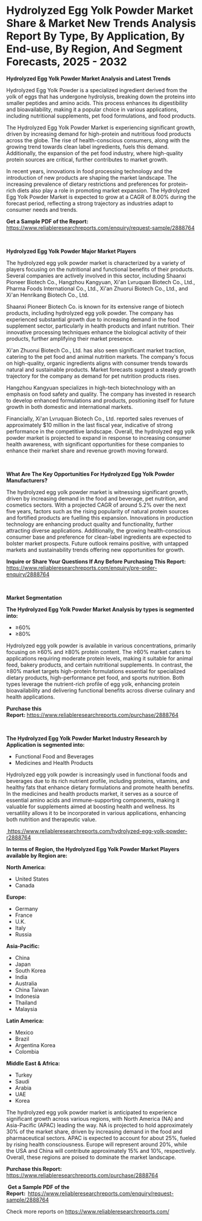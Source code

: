 <p><h1>Hydrolyzed Egg Yolk Powder Market Share & Market New Trends Analysis Report By Type, By Application, By End-use, By Region, And Segment Forecasts, 2025 - 2032</h1></p><p><strong>Hydrolyzed Egg Yolk Powder Market Analysis and Latest Trends</strong></p>
<p><p>Hydrolyzed Egg Yolk Powder is a specialized ingredient derived from the yolk of eggs that has undergone hydrolysis, breaking down the proteins into smaller peptides and amino acids. This process enhances its digestibility and bioavailability, making it a popular choice in various applications, including nutritional supplements, pet food formulations, and food products. </p><p>The Hydrolyzed Egg Yolk Powder Market is experiencing significant growth, driven by increasing demand for high-protein and nutritious food products across the globe. The rise of health-conscious consumers, along with the growing trend towards clean label ingredients, fuels this demand. Additionally, the expansion of the pet food industry, where high-quality protein sources are critical, further contributes to market growth. </p><p>In recent years, innovations in food processing technology and the introduction of new products are shaping the market landscape. The increasing prevalence of dietary restrictions and preferences for protein-rich diets also play a role in promoting market expansion. The Hydrolyzed Egg Yolk Powder Market is expected to grow at a CAGR of 8.00% during the forecast period, reflecting a strong trajectory as industries adapt to consumer needs and trends.</p></p>
<p><strong>Get a Sample PDF of the Report:&nbsp;</strong> <a href="https://www.reliableresearchreports.com/enquiry/request-sample/2888764?utm_campaign=3207&utm_medium=2&utm_source=Github&utm_content=ia&utm_term=14032025&utm_id=hydrolyzed-egg-yolk-powder">https://www.reliableresearchreports.com/enquiry/request-sample/2888764</a></p>
<p>&nbsp;</p>
<p><strong>Hydrolyzed Egg Yolk Powder Major Market Players</strong></p>
<p><p>The hydrolyzed egg yolk powder market is characterized by a variety of players focusing on the nutritional and functional benefits of their products. Several companies are actively involved in this sector, including Shaanxi Pioneer Biotech Co., Hangzhou Kangyuan, Xi'an Lvruquan Biotech Co., Ltd., Pharma Foods International Co., Ltd., Xi'an Zhuorui Biotech Co., Ltd., and Xi'an Henrikang Biotech Co., Ltd.</p><p>Shaanxi Pioneer Biotech Co. is known for its extensive range of biotech products, including hydrolyzed egg yolk powder. The company has experienced substantial growth due to increasing demand in the food supplement sector, particularly in health products and infant nutrition. Their innovative processing techniques enhance the biological activity of their products, further amplifying their market presence.</p><p>Xi'an Zhuorui Biotech Co., Ltd. has also seen significant market traction, catering to the pet food and animal nutrition markets. The company's focus on high-quality, organic ingredients aligns with consumer trends towards natural and sustainable products. Market forecasts suggest a steady growth trajectory for the company as demand for pet nutrition products rises.</p><p>Hangzhou Kangyuan specializes in high-tech biotechnology with an emphasis on food safety and quality. The company has invested in research to develop enhanced formulations and products, positioning itself for future growth in both domestic and international markets.</p><p>Financially, Xi'an Lvruquan Biotech Co., Ltd. reported sales revenues of approximately $10 million in the last fiscal year, indicative of strong performance in the competitive landscape. Overall, the hydrolyzed egg yolk powder market is projected to expand in response to increasing consumer health awareness, with significant opportunities for these companies to enhance their market share and revenue growth moving forward.</p></p>
<p>&nbsp;</p>
<p><strong>What Are The Key Opportunities For Hydrolyzed Egg Yolk Powder Manufacturers?</strong></p>
<p><p>The hydrolyzed egg yolk powder market is witnessing significant growth, driven by increasing demand in the food and beverage, pet nutrition, and cosmetics sectors. With a projected CAGR of around 5.2% over the next five years, factors such as the rising popularity of natural protein sources and fortified products are fuelling this expansion. Innovations in production technology are enhancing product quality and functionality, further attracting diverse applications. Additionally, the growing health-conscious consumer base and preference for clean-label ingredients are expected to bolster market prospects. Future outlook remains positive, with untapped markets and sustainability trends offering new opportunities for growth.</p></p>
<p><strong>Inquire or Share Your Questions If Any Before Purchasing This Report:</strong> <a href="https://www.reliableresearchreports.com/enquiry/pre-order-enquiry/2888764?utm_campaign=3207&utm_medium=2&utm_source=Github&utm_content=ia&utm_term=14032025&utm_id=hydrolyzed-egg-yolk-powder">https://www.reliableresearchreports.com/enquiry/pre-order-enquiry/2888764</a></p>
<p>&nbsp;</p>
<p><strong>Market Segmentation</strong></p>
<p><strong>The Hydrolyzed Egg Yolk Powder Market Analysis by types is segmented into:</strong></p>
<p><ul><li>≥60%</li><li>≥80%</li></ul></p>
<p><p>Hydrolyzed egg yolk powder is available in various concentrations, primarily focusing on ≥60% and ≥80% protein content. The ≥60% market caters to applications requiring moderate protein levels, making it suitable for animal feed, bakery products, and certain nutritional supplements. In contrast, the ≥80% market targets high-protein formulations essential for specialized dietary products, high-performance pet food, and sports nutrition. Both types leverage the nutrient-rich profile of egg yolk, enhancing protein bioavailability and delivering functional benefits across diverse culinary and health applications.</p></p>
<p><strong>Purchase this Report:&nbsp;</strong><a href="https://www.reliableresearchreports.com/purchase/2888764?utm_campaign=3207&utm_medium=2&utm_source=Github&utm_content=ia&utm_term=14032025&utm_id=hydrolyzed-egg-yolk-powder">https://www.reliableresearchreports.com/purchase/2888764</a></p>
<p>&nbsp;</p>
<p><strong>The Hydrolyzed Egg Yolk Powder Market Industry Research by Application is segmented into:</strong></p>
<p><ul><li>Functional Food and Beverages</li><li>Medicines and Health Products</li></ul></p>
<p><p>Hydrolyzed egg yolk powder is increasingly used in functional foods and beverages due to its rich nutrient profile, including proteins, vitamins, and healthy fats that enhance dietary formulations and promote health benefits. In the medicines and health products market, it serves as a source of essential amino acids and immune-supporting components, making it valuable for supplements aimed at boosting health and wellness. Its versatility allows it to be incorporated in various applications, enhancing both nutrition and therapeutic value.</p></p>
<p><a href="https://www.reliableresearchreports.com/hydrolyzed-egg-yolk-powder-r2888764?utm_campaign=3207&utm_medium=2&utm_source=Github&utm_content=ia&utm_term=14032025&utm_id=hydrolyzed-egg-yolk-powder">&nbsp;https://www.reliableresearchreports.com/hydrolyzed-egg-yolk-powder-r2888764</a></p>
<p><strong>In terms of Region, the Hydrolyzed Egg Yolk Powder Market Players available by Region are:</strong></p>
<p>
    <p> <strong> North America: </strong>
        <ul>
            <li>United States</li>
            <li>Canada</li>
        </ul>
        </p> 
    <p> <strong> Europe: </strong>
        <ul>
            <li>Germany</li>
            <li>France</li>
            <li>U.K.</li>
            <li>Italy</li>
            <li>Russia</li>
        </ul>
        </p> 
    <p> <strong> Asia-Pacific: </strong>
        <ul>
            <li>China</li>
            <li>Japan</li>
            <li>South Korea</li>
            <li>India</li>
            <li>Australia</li>
            <li>China Taiwan</li>
            <li>Indonesia</li>
            <li>Thailand</li>
            <li>Malaysia</li>
        </ul>
        </p> 
    <p> <strong> Latin America: </strong>
        <ul>
            <li>Mexico</li>
            <li>Brazil</li>
            <li>Argentina Korea</li>
            <li>Colombia</li>
        </ul>
        </p> 
    <p> <strong> Middle East & Africa: </strong>
        <ul>
            <li>Turkey</li>
            <li>Saudi</li>
            <li>Arabia</li>
            <li>UAE</li>
            <li>Korea</li>
        </ul>
    </p>
    </p>
<p><p>The hydrolyzed egg yolk powder market is anticipated to experience significant growth across various regions, with North America (NA) and Asia-Pacific (APAC) leading the way. NA is projected to hold approximately 30% of the market share, driven by increasing demand in the food and pharmaceutical sectors. APAC is expected to account for about 25%, fueled by rising health consciousness. Europe will represent around 20%, while the USA and China will contribute approximately 15% and 10%, respectively. Overall, these regions are poised to dominate the market landscape.</p></p>
<p><strong>Purchase this Report: </strong><a href="https://www.reliableresearchreports.com/purchase/2888764?utm_campaign=3207&utm_medium=2&utm_source=Github&utm_content=ia&utm_term=14032025&utm_id=hydrolyzed-egg-yolk-powder">https://www.reliableresearchreports.com/purchase/2888764</a></p>
<p>&nbsp;<strong>Get a Sample PDF of the Report:&nbsp;&nbsp;</strong><a href="https://www.reliableresearchreports.com/enquiry/request-sample/2888764?utm_campaign=3207&utm_medium=2&utm_source=Github&utm_content=ia&utm_term=14032025&utm_id=hydrolyzed-egg-yolk-powder">https://www.reliableresearchreports.com/enquiry/request-sample/2888764</a></p>
<p><strong></strong></p>
<p>Check more reports on <a href="https://www.reliableresearchreports.com/?utm_campaign=3207&utm_medium=2&utm_source=Github&utm_content=ia&utm_term=14032025&utm_id=hydrolyzed-egg-yolk-powder">https://www.reliableresearchreports.com/</a></p>